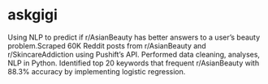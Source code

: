 # askgigi
Using NLP to predict if r/AsianBeauty has better answers to a user’s beauty problem.Scraped 60K Reddit posts from r/AsianBeauty and r/SkincareAddiction using Pushift’s API. Performed data cleaning, analyses, NLP in Python. Identified top 20 keywords that frequent r/AsianBeauty with 88.3% accuracy by implementing logistic regression.
